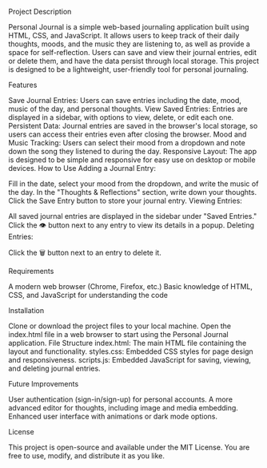 Project Description


Personal Journal is a simple web-based journaling application built using HTML, CSS, and JavaScript. It allows users to keep track of their daily thoughts, moods, and the music they are listening to, as well as provide a space for self-reflection. Users can save and view their journal entries, edit or delete them, and have the data persist through local storage. This project is designed to be a lightweight, user-friendly tool for personal journaling.


Features


Save Journal Entries: Users can save entries including the date, mood, music of the day, and personal thoughts.
View Saved Entries: Entries are displayed in a sidebar, with options to view, delete, or edit each one.
Persistent Data: Journal entries are saved in the browser's local storage, so users can access their entries even after closing the browser.
Mood and Music Tracking: Users can select their mood from a dropdown and note down the song they listened to during the day.
Responsive Layout: The app is designed to be simple and responsive for easy use on desktop or mobile devices.
How to Use
Adding a Journal Entry:

Fill in the date, select your mood from the dropdown, and write the music of the day.
In the "Thoughts & Reflections" section, write down your thoughts.
Click the Save Entry button to store your journal entry.
Viewing Entries:

All saved journal entries are displayed in the sidebar under "Saved Entries."
Click the 👁️ button next to any entry to view its details in a popup.
Deleting Entries:

Click the 🗑️ button next to an entry to delete it.


Requirements


A modern web browser (Chrome, Firefox, etc.)
Basic knowledge of HTML, CSS, and JavaScript for understanding the code


Installation


Clone or download the project files to your local machine.
Open the index.html file in a web browser to start using the Personal Journal application.
File Structure
index.html: The main HTML file containing the layout and functionality.
styles.css: Embedded CSS styles for page design and responsiveness.
scripts.js: Embedded JavaScript for saving, viewing, and deleting journal entries.


Future Improvements


User authentication (sign-in/sign-up) for personal accounts.
A more advanced editor for thoughts, including image and media embedding.
Enhanced user interface with animations or dark mode options.


License


This project is open-source and available under the MIT License. You are free to use, modify, and distribute it as you like.
